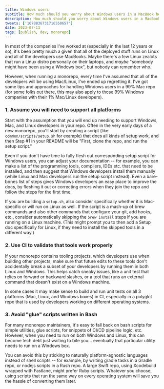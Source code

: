 ```yaml
---
title: Windows users
subtitle: How much should you worry about Windows users in a MacBook heavy monorepo?
description: How much should you worry about Windows users in a MacBook heavy monorepo?
tweets: ['1678836731716550657']
date: 2023-07-11
tags: [publish, dev, monorepo]
---
```


In most of the companies I've worked at (especially in the last 12 years or so), it's been pretty much a given that all of the deployed stuff runs on Linux and all of the developers use MacBooks. Maybe there's a few Linux zealots that run a Linux distro personally on their laptops, and _maybe_ "somebody might have been using a Windows box", but nobody can remember who.

However, when running a monorepo, every time I've assumed that all of the developers will be using Mac/Linux, I've ended up regretting it. I've got some tips and approaches for handling Windows users in a 99% Mac repo (for some folks out there, this may also apply to those 99% Windows companies with their 1% Mac/Linux developers).

### 1. Assume you will need to support all platforms

Start with the assumption that you will end up needing to support Windows, Mac, and Linux developers in your repo. Often in the very early days of a new monorepo, you'll start by creating a script (like `common/scripts/setup.sh` for example) that does all kinds of setup work, and then Step #1 in your README will be "First, clone the repo, and run the setup script."

Even if you don't have time to fully flesh out corresponding setup script for Windows users, you can adjust your documentation -- for example, you can make a list of the programming tools, compilers, IDEs etc. that need to be installed, and then suggest that Windows developers install them manually (while Linux and Mac developers run the setup script instead). Even a bare-bones list of steps gives Windows developers an easy place to improve the docs, by fleshing it out or correcting errors when they join the repo and follow the steps for the first time.

If you are building a `setup.sh`, also consider specifically whether it is Mac-specific or will run on Linux as well. If the script is a mash-up of brew commands and also other commands that configure your git, add hooks, etc., consider automatically skipping the `brew install` steps if you are running on a Linux machine. (This might prompt you to then add a Setup doc specifically for Linux, if they need to install the skipped tools in a different way.)

### 2. Use CI to validate that tools work properly

If your monorepo contains tooling projects, which developers use when building other projects, make sure that future edits to these tools don't accidentally break a subset of your developers by running them in both Linux and Windows. This helps catch sneaky issues, like a unit test that relies on forward or backward slashes, or a tool that runs an external command that doesn't exist on a Windows machine.

In some cases it may make sense to build and run unit tests on all 3 platforms (Mac, Linux, and Windows boxes) in CI, especially in a polyglot repo that is used by developers working on different operating systems.

### 3. Avoid "glue" scripts written in Bash

For many monorepo maintainers, it's easy to fall back on bash scripts for simple utilities, glue scripts, for snippets of CI/CD pipeline logic, etc. However, when you need to run on both Windows and Linux, this can become tech debt just waiting to bite you... eventually that particular utility needs to run on a Windows box.

You can avoid this by sticking to naturally platform-agnostic languages instead of shell scripts -- for example, by writing gradle tasks in a Gradle repo, or nodejs scripts in a Rush repo. A large Swift repo, using Xcodebuild wrapped with Fastlane, might prefer Ruby scripts. Whatever you choose, using scripts that run the same way on every operating system will save you the hassle of converting them later.
